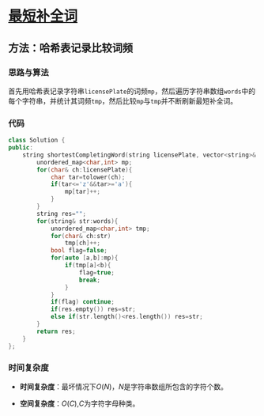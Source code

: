 # [最短补全词](https://leetcode-cn.com/problems/shortest-completing-word/)

## 方法：哈希表记录比较词频

### 思路与算法

首先用哈希表记录字符串``licensePlate``的词频``mp``，然后遍历字符串数组``words``中的每个字符串，并统计其词频``tmp``，然后比较``mp``与``tmp``并不断刷新最短补全词。

### 代码

```c++
class Solution {
public:
    string shortestCompletingWord(string licensePlate, vector<string>& words) {
        unordered_map<char,int> mp;
        for(char& ch:licensePlate){
            char tar=tolower(ch);
            if(tar<='z'&&tar>='a'){
                mp[tar]++;
            }
        }
        string res="";
        for(string& str:words){
            unordered_map<char,int> tmp;
            for(char& ch:str)
                tmp[ch]++;
            bool flag=false;
            for(auto [a,b]:mp){
                if(tmp[a]<b){
                    flag=true;
                    break;
                }
            }
            if(flag) continue;
            if(res.empty()) res=str;
            else if(str.length()<res.length()) res=str;
        }
        return res;
    }
};
``` 

### 时间复杂度

- **时间复杂度**：最坏情况下$O(N)$，$N$是字符串数组所包含的字符个数。

- **空间复杂度**：$O(C)$,$C$为字符字母种类。
